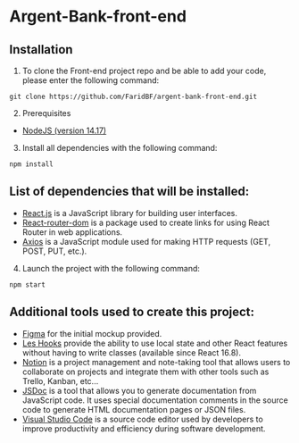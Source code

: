 # Argent-Bank-front-end

<!-- <img src ="./src/assets/illustrationReadMe/sport-see.png" title = "SportSee Dashboard" alt = "SportSee Dashboard" /> -->

## Installation

1. To clone the Front-end project repo and be able to add your code, please enter the following command:

```
git clone https://github.com/FaridBF/argent-bank-front-end.git
```

2. Prerequisites

- [NodeJS (version 14.17)](https://nodejs.org/en/)

3. Install all dependencies with the following command:

```
npm install
```

## List of dependencies that will be installed:

- [React.js](https://fr.reactjs.org/) is a JavaScript library for building user interfaces.
- [React-router-dom](https://www.npmjs.com/package/react-router-dom) is a package used to create links for using React Router in web applications.
- [Axios](https://axios-http.com/fr/docs/intro) is a JavaScript module used for making HTTP requests (GET, POST, PUT, etc.).

4. Launch the project with the following command:

```
npm start
```

## Additional tools used to create this project:

- [Figma](https://www.figma.com/file/BMomGVZqLZb811mDMShpLu/UI-design-Sportify-FR?node-id=0%3A1) for the initial mockup provided.
- [Les Hooks](https://fr.reactjs.org/docs/hooks-state.html) provide the ability to use local state and other React features without having to write classes (available since React 16.8).
- [Notion](https://www.notion.so/Tableau-de-bord-SportSee-6686aa4b5f44417881a4884c9af5669e) is a project management and note-taking tool that allows users to collaborate on projects and integrate them with other tools such as Trello, Kanban, etc...
- [JSDoc](https://jsdoc.app/) is a tool that allows you to generate documentation from JavaScript code. It uses special documentation comments in the source code to generate HTML documentation pages or JSON files.
- [Visual Studio Code](https://code.visualstudio.com/) is a source code editor used by developers to improve productivity and efficiency during software development.
